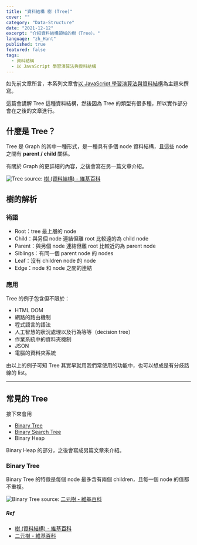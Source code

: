 ```yaml
---
title: "資料結構 樹 (Tree)"
cover: ""
category: "Data-Structure"
date: "2021-12-12"
excerpt: "介紹資料結構領域的樹（Tree）。"
language: "zh_Hant"
published: true
featured: false
tags:
  - 資料結構
  - 以 JavaScript 學習演算法與資料結構
---
```


如先前文章所言，本系列文章會[以 JavaScript 學習演算法與資料結構](/tags/以-java-script-學習演算法與資料結構)為主題來撰寫。

這篇會講解 Tree 這種資料結構，然後因為 Tree 的類型有很多種，所以實作部分會在之後的文章進行。

## 什麼是 Tree？

Tree 是 Graph 的其中一種形式，是一種具有多個 node 資料結構，且這些 node 之間有 **parent / child** 關係。

有關於 Graph 的更詳細的內容，之後會寫在另一篇文章介紹。

![Tree](https://upload.wikimedia.org/wikipedia/commons/thumb/7/7e/Treedatastructure.png/300px-Treedatastructure.png)
source: [樹 (資料結構) - 維基百科](<https://zh.wikipedia.org/wiki/%E6%A0%91_(%E6%95%B0%E6%8D%AE%E7%BB%93%E6%9E%84)>)

## 樹的解析

### 術語

- Root：tree 最上層的 node
- Child：與另個 node 連結但離 root 比較遠的為 child node
- Parent：與另個 node 連結但離 root 比較近的為 parent node
- Siblings：有同一個 parent node 的 nodes
- Leaf：沒有 children node 的 node
- Edge：node 和 node 之間的連結

### 應用

Tree 的例子包含但不限於：

- HTML DOM
- 網路的路由機制
- 程式語言的語法
- 人工智慧的狀況處理以及行為等等（decision tree）
- 作業系統中的資料夾機制
- JSON
- 電腦的資料夾系統

由以上的例子可知 Tree 其實早就用我們常使用的功能中，也可以想成是有分歧路線的 list。

---

## 常見的 Tree

接下來會用

- [Binary Tree](#binary-tree)
- [Binary Search Tree](/post/2021/12/13/implementation-of-bst-in-javascript)
- Binary Heap

Binary Heap 的部分，之後會寫成另篇文章來介紹。

### Binary Tree

Binary Tree 的特徵是每個 node 最多含有兩個 children，且每一個 node 的值都不重複。

![Binary Tree](https://upload.wikimedia.org/wikipedia/commons/thumb/d/da/Binary_search_tree.svg/300px-Binary_search_tree.svg.png)
source: [二元樹 - 維基百科](https://zh.wikipedia.org/wiki/%E4%BA%8C%E5%8F%89%E6%A0%91#%E7%B7%9A%E7%B4%A2%E4%BA%8C%E5%8F%89%E6%A8%B9)

##### Ref

- [樹 (資料結構) - 維基百科](<https://zh.wikipedia.org/wiki/%E6%A0%91_(%E6%95%B0%E6%8D%AE%E7%BB%93%E6%9E%84)>)
- [二元樹 - 維基百科](https://zh.wikipedia.org/wiki/%E4%BA%8C%E5%8F%89%E6%A0%91#%E7%B7%9A%E7%B4%A2%E4%BA%8C%E5%8F%89%E6%A8%B9)
